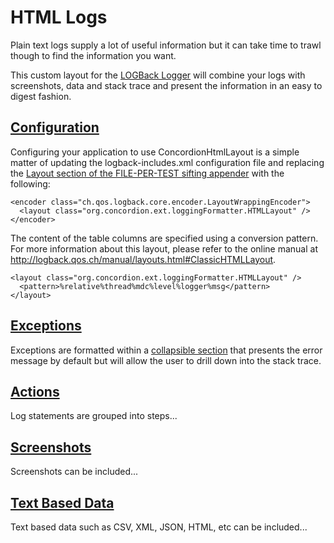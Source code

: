 # HTML Logs
Plain text logs supply a lot of useful information but it can take time to trawl though to find the information you want.

This custom layout for the [LOGBack Logger](http://logback.qos.ch) will combine your logs with screenshots, data and stack trace and present the information in an easy to digest fashion.

## [Configuration](-)

Configuring your application to use ConcordionHtmlLayout is a simple matter of updating the logback-includes.xml configuration file and replacing the [Layout section of the FILE-PER-TEST sifting appender](- "c:assertTrue=configuration()") with the following:

    <encoder class="ch.qos.logback.core.encoder.LayoutWrappingEncoder">
      <layout class="org.concordion.ext.loggingFormatter.HTMLLayout" />
    </encoder>

The content of the table columns are specified using a conversion pattern. For more information about this layout, please refer to the online manual at <http://logback.qos.ch/manual/layouts.html#ClassicHTMLLayout>.

    <layout class="org.concordion.ext.loggingFormatter.HTMLLayout" />
      <pattern>%relative%thread%mdc%level%logger%msg</pattern>
    </layout>


## [Exceptions](-)

Exceptions are formatted within a [collapsible section](- "c:assertTrue=throwException()") that presents the error message by default but will allow the user to drill down into the stack trace.  


## [Actions](-)

Log statements are grouped into steps...


## [Screenshots](-)

Screenshots can be included...


## [Text Based Data](-)

Text based data such as CSV, XML, JSON, HTML, etc can be included...

